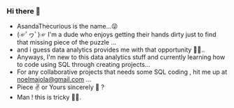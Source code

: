 ### Hi there 👋
- AsandaThecurious is the name...😜
- (☞ﾟヮﾟ)☞ I'm a dude who enjoys getting their hands dirty just to find that missing piece of the puzzle ...
- and i guess data analytics provides me with that opportunity 🤷‍♂️..
- Anyways, I'm new to this data analytics stuff and currently learning how to code using SQL through creating projects...
- For any collaborative projects that needs some SQL coding , hit me up at noelmajola@gmail.com ...
- Piece ✌ or Yours sincerely 🤔 ?
- Man ! this is tricky 🤦‍♂️.


<!--
**AsandaTheCurious/AsandaTheCurious** is a ✨ _special_ ✨ repository because its `README.md` (this file) appears on your GitHub profile.


